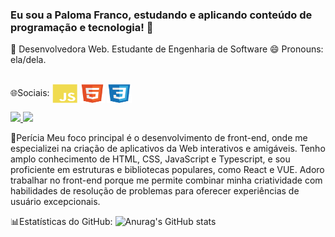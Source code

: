 ### Eu sou a Paloma Franco, estudando e aplicando conteúdo de programação e tecnologia! 👋
🔭 Desenvolvedora Web.
Estudante de Engenharia de Software
😄 Pronouns: ela/dela.

<div style="display: inline_block"><br>
  🌐Sociais:
  <img align="center" alt="Paloma-Js" height="30" width="40" src="https://raw.githubusercontent.com/devicons/devicon/master/icons/javascript/javascript-plain.svg">
  <img align="center" alt="Paloma-HTML" height="30" width="40" src="https://raw.githubusercontent.com/devicons/devicon/master/icons/html5/html5-original.svg">
  <img align="center" alt="Paloma-CSS" height="30" width="40" src="https://raw.githubusercontent.com/devicons/devicon/master/icons/css3/css3-original.svg">
 
<div> 

  <a href = "mailto:palomavillasboas380@gmail.com"><img src="https://img.shields.io/badge/-Gmail-%23333?style=for-the-badge&logo=gmail&logoColor=white" target="_blank">
  <a href="https://www.linkedin.com/in/paloma-franco-villas-boas-2382a696" target="_blank"><img src="https://img.shields.io/badge/-LinkedIn-%230077B5?style=for-the-badge&logo=linkedin&logoColor=white" target="_blank"></a> 
  
</div>

🚀Perícia
Meu foco principal é o desenvolvimento de front-end, onde me especializei na criação de aplicativos da Web interativos e amigáveis. Tenho amplo conhecimento de HTML, CSS, JavaScript e Typescript, e sou proficiente em estruturas e bibliotecas populares, como React e VUE.
Adoro trabalhar no front-end porque me permite combinar minha criatividade com habilidades de resolução de problemas para oferecer experiências de usuário excepcionais.




📊Estatísticas do GitHub:
 ![Anurag's GitHub stats](https://github-readme-stats.vercel.app/api?username=anuraghazra&show_icons=true&theme=radical)

